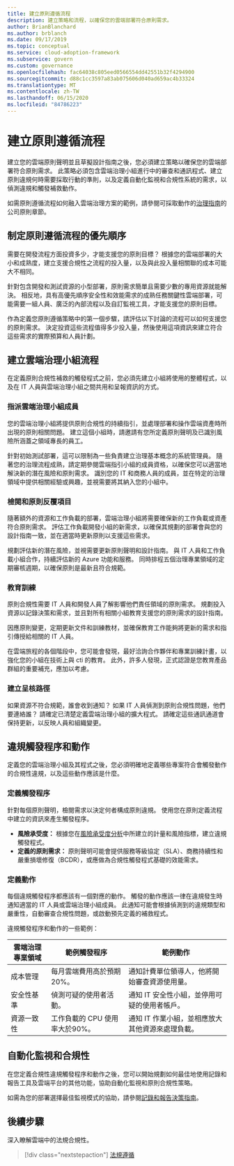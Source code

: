 ```yaml
---
title: 建立原則遵循流程
description: 建立策略和流程，以確保您的雲端部署符合原則需求。
author: BrianBlanchard
ms.author: brblanch
ms.date: 09/17/2019
ms.topic: conceptual
ms.service: cloud-adoption-framework
ms.subservice: govern
ms.custom: governance
ms.openlocfilehash: fac64038c805eed0566554dd42551b32f4294900
ms.sourcegitcommit: d88c1cc3597a83ab075606d040ad659ac4b33324
ms.translationtype: MT
ms.contentlocale: zh-TW
ms.lasthandoff: 06/15/2020
ms.locfileid: "84786223"
---
```

# <a name="establish-policy-adherence-processes"></a>建立原則遵循流程

建立您的雲端原則聲明並且草擬設計指南之後，您必須建立策略以確保您的雲端部署符合原則需求。 此策略必須包含雲端治理小組進行中的審查和通訊程式、建立原則違規何時需要採取行動的準則，以及定義自動化監視和合規性系統的需求，以偵測違規和觸發補救動作。

如需原則遵循流程如何融入雲端治理方案的範例，請參閱可採取動作的[治理指南](../guides/index.md)的公司原則章節。

## <a name="prioritize-policy-adherence-processes"></a>制定原則遵循流程的優先順序

需要在開發流程方面投資多少，才能支援您的原則目標？ 根據您的雲端部署的大小和成熟度，建立支援合規性之流程的投入量，以及與此投入量相關聯的成本可能大不相同。

針對包含開發和測試資源的小型部署，原則需求簡單且需要少數的專用資源就能解決。 相反地，具有高優先順序安全性和效能需求的成熟任務關鍵性雲端部署，可能需要一組人員、廣泛的內部流程以及自訂監視工具，才能支援您的原則目標。

作為定義您原則遵循策略中的第一個步驟，請評估以下討論的流程可以如何支援您的原則需求。 決定投資這些流程值得多少投入量，然後使用這項資訊來建立符合這些需求的實際預算和人員計劃。

## <a name="establish-cloud-governance-team-processes"></a>建立雲端治理小組流程

在定義原則合規性補救的觸發程式之前，您必須先建立小組將使用的整體程式，以及在 IT 人員與雲端治理小組之間共用和呈報資訊的方式。

### <a name="assign-cloud-governance-team-members"></a>指派雲端治理小組成員

您的雲端治理小組將提供原則合規性的持續指引，並處理部署和操作雲端資產時所出現的原則相關問題。 建立這個小組時，請邀請有您所定義原則聲明及已識別風險所涵蓋之領域專長的員工。

針對初始測試部署，這可以限制為一些負責建立治理基本概念的系統管理員。 隨著您的治理流程成熟，請定期參閱雲端指引小組的成員資格，以確保您可以適當地解決新的潛在風險和原則需求。 識別您的 IT 和商務人員的成員，並在特定的治理領域中提供相關經驗或興趣，並視需要將其納入您的小組中。

### <a name="reviews-and-policy-iteration"></a>檢閱和原則反覆項目

隨著額外的資源和工作負載的部署，雲端治理小組將需要確保新的工作負載或資產符合原則需求。 評估工作負載開發小組的新需求，以確保其規劃的部署會與您的設計指南一致，並在適當時更新原則以支援這些需求。

規劃評估新的潛在風險，並視需要更新原則聲明和設計指南。 與 IT 人員和工作負載小組合作，持續評估新的 Azure 功能和服務。 同時排程五個治理專業領域的定期審核週期，以確保原則是最新且符合規範。

### <a name="education"></a>教育訓練

原則合規性需要 IT 人員和開發人員了解影響他們責任領域的原則需求。 規劃投入資源以記錄決策和需求，並且對所有相關小組教育支援您的原則需求的設計指南。

因應原則變更，定期更新文件和訓練教材，並確保教育工作能夠將更新的需求和指引傳授給相關的 IT 人員。

在雲端旅程的各個階段中，您可能會發現，最好洽詢合作夥伴和專業訓練計畫，以強化您的小組在技術上與 cti 的教育。 此外，許多人發現，正式認證是您教育產品群組的重要補充，應加以考慮。

### <a name="establish-escalation-paths"></a>建立呈核路徑

如果資源不符合規範，誰會收到通知？ 如果 IT 人員偵測到原則合規性問題，他們要連絡誰？ 請確定已清楚定義雲端治理小組的擴大程式。 請確定這些通訊通道會保持更新，以反映人員和組織變更。

## <a name="violation-triggers-and-actions"></a>違規觸發程序和動作

定義您的雲端治理小組及其程式之後，您必須明確地定義哪些專案符合會觸發動作的合規性違規，以及這些動作應該是什麼。

### <a name="define-triggers"></a>定義觸發程序

針對每個原則聲明，檢閱需求以決定何者構成原則違規。 使用您在原則定義流程中建立的資訊來產生觸發程序。

- **風險承受度：** 根據您在[風險承受度分析](./risk-tolerance.md)中所建立的計量和風險指標，建立違規觸發程式。
- **定義的原則需求：** 原則聲明可能會提供服務等級協定（SLA）、商務持續性和嚴重損壞修復（BCDR），或應做為合規性觸發程式基礎的效能需求。

### <a name="define-actions"></a>定義動作

每個違規觸發程序都應該有一個對應的動作。 觸發的動作應該一律在違規發生時通知適當的 IT 人員或雲端治理小組成員。 此通知可能會根據偵測到的違規類型和嚴重性，自動審查合規性問題，或啟動預先定義的補救程式。

違規觸發程序和動作的一些範例：

<!-- docsTest:ignore "Cost Management" "Deployment Acceleration" "Identity Baseline" "Resource Consistency" "Security Baseline" -->

| 雲端治理專業領域 | 範例觸發程序 | 範例動作 |
|-----------------------------|----------------|---------------|
| 成本管理 | 每月雲端費用高於預期 20%。 | 通知計費單位領導人，他將開始審查資源使用量。 |
| 安全性基準 | 偵測可疑的使用者活動。 | 通知 IT 安全性小組，並停用可疑的使用者帳戶。 |
| 資源一致性 | 工作負載的 CPU 使用率大於90%。 | 通知 IT 作業小組，並相應放大其他資源來處理負載。 |

## <a name="automation-of-monitoring-and-compliance"></a>自動化監視和合規性

在您定義合規性違規觸發程序和動作之後，您可以開始規劃如何最佳地使用記錄和報告工具及雲端平台的其他功能，協助自動化監視和原則合規性策略。

如需為您的部署選擇最佳監視模式的協助，請參閱[記錄和報告決策指南](../../decision-guides/logging-and-reporting/index.md)。

## <a name="next-steps"></a>後續步驟

深入瞭解雲端中的法規合規性。

> [!div class="nextstepaction"]
> [法規遵循](./regulatory-compliance.md)
